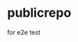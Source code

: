 # publicrepo
for e2e test


































































































































































































































































































































































































































































































































































































































































































































































